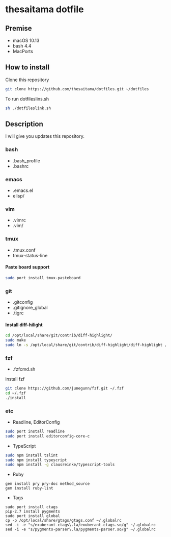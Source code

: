# thesaitama dotfile

## Premise

 * macOS 10.13
 * bash 4.4
 * MacPorts

## How to install

Clone this repository

```bash
git clone https://github.com/thesaitama/dotfiles.git ~/dotfiles
```

To run dotfileslins.sh

```bash
sh ./dotfileslink.sh
```

## Description

I will give you updates this repository.

### bash

 * .bash_profile
 * .bashrc

### emacs

 * .emacs.el
 * elisp/

### vim

 * .vimrc
 * .vim/

### tmux

 * .tmux.conf
 * tmux-status-line

#### Paste board support

```bash
sudo port install tmux-pasteboard
```

### git

 * .gitconfig
 * .gitignore_global
 * .tigrc

#### Install diff-hilight

```bash
cd /opt/local/share/git/contrib/diff-highlight/
sudo make
sudo ln -s /opt/local/share/git/contrib/diff-highlight/diff-highlight /usr/local/bin/diff-highlight
```

### fzf

 * .fzfcmd.sh

install fzf

```bash
git clone https://github.com/junegunn/fzf.git ~/.fzf
cd ~/.fzf
./install
```

### etc

* Readline, EditorConfig

```bash
sudo port install readline
sudo port install editorconfig-core-c
```

* TypeScript

```bash
sudo npm install tslint
sudo npm install typescript
sudo npm install -g clausreinke/typescript-tools
```

* Ruby

```
gem install pry pry-doc method_source
gem install ruby-lint
```

* Tags

```
sudo port install ctags
pip-2.7 install pygments
sudo port install global
cp -p /opt/local/share/gtags/gtags.conf ~/.globalrc
sed -i -e "s/exuberant-ctags\.la/exuberant-ctags.so/g" ~/.globalrc
sed -i -e "s/pygments-parser\.la/pygments-parser.so/g" ~/.globalrc
```

